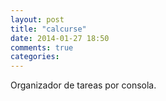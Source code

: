 ```yaml
---
layout: post
title: "calcurse"
date: 2014-01-27 18:50
comments: true
categories: 
---
```

Organizador de tareas por consola.

